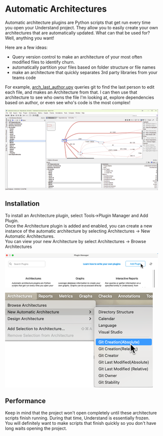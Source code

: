 # Automatic Architectures

Automatic architecture plugins are Python scripts that get run every time you open your Understand project. They allow you to easily create your own architectures that are automatically updated. What can that be used for? Well, anything you want!

Here are a few ideas:
 - Query version control to make an architecture of your most often modified files to identify churn.
 - automatically partition your files based on folder structure or file names
 - make an architecture that quickly separates 3rd party libraries from your teams code

For example, [arch_last_author.upy](../Solutions/git/arch_last_author.upy) queries git to find the last person to edit each file, and makes an Architecture from that. I can then use that architecture to see who owns the file I'm looking at, explore dependencies based on author, or even see who's code is the most complex!

![image](.doc/206825252-1d7c2f5f-038c-4196-874d-e32475e798d0.png)


## Installation
To install an Architecture plugin, select Tools->Plugin Manager and Add Plugin.  
Once the Architecture plugin is added and enabled, you can create a new instance of the automatic architecture by selecting Architectures -> New Automatic Architectures.  
You can view your new Architecture by select Architectures -> Browse Architectures


![image](.doc/add_plugin.png)

![image](.doc/new_arch.png) 

## Performance
Keep in mind that the project won't open completely until these architecture scripts finish running. During that time, Understand is essentially frozen. You will definitely want to make scripts that finish quickly so you don't have long waits opening the project.

